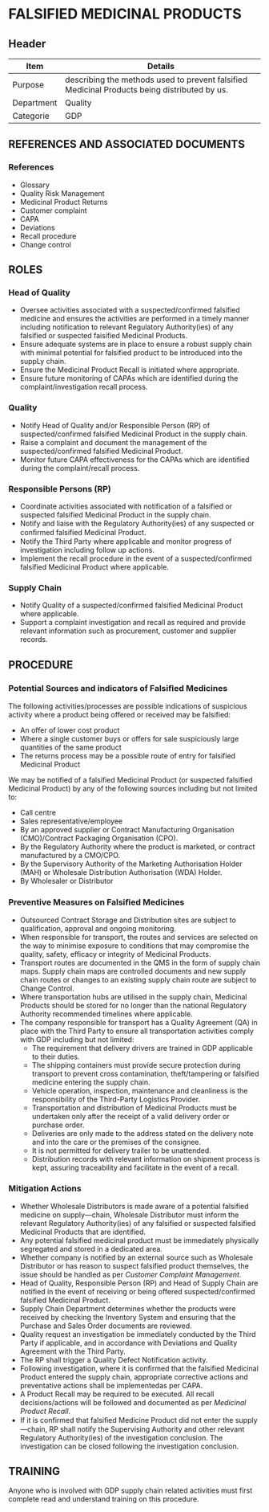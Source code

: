 # FALSIFIED MEDICINAL PRODUCTS

## Header

|Item          |Details                                                                                                                 
|--------------|------------------| 
|Purpose       |describing the methods used to prevent falsified Medicinal Products being distributed by us.                             
|Department    |Quality                                                                                                                 
|Categorie     |GDP                                                                                                                     

## REFERENCES AND ASSOCIATED DOCUMENTS

### References
* Glossary
* Quality Risk Management
* Medicinal Product Returns
* Customer complaint
* CAPA
* Deviations
* Recall procedure
* Change control

## ROLES

### Head of Quality
* Oversee activities associated with a suspected/confirmed falsified medicine and ensures the activities are performed in a timely manner including notification to relevant Regulatory Authority(ies) of any falsified or suspected faisified Medicinal Products.
* Ensure adequate systems are in place to ensure a robust supply chain with minimal potential for falsified product to be introduced into the suppLy chain.
* Ensure the Medicinal Product Recall is initiated where appropriate.
* Ensure future monitoring of CAPAs which are identified during the complaint/investigation recall process.

### Quality
* Notify Head of Quality and/or Responsible Person (RP) of suspected/confirmed falsified Medicinal Product in the supply chain.
* Raise a complaint and document the management of the suspected/confirmed falsified Medicinal Product.
* Monitor future CAPA effectiveness for the CAPAs which are identified during the complaint/recall process.

### Responsible Persons (RP)
* Coordinate activities associated with notification of a falsified or suspected falsified Medicinal Product in the supply chain.
* Notify and liaise with the Regulatory Authority(ies) of any suspected or conﬁrmed falsified Medicinal Product.
* Notify the Third Party where applicable and monitor progress of investigation including follow up actions.
* Implement the recall procedure in the event of a suspected/confirmed falsified Medicinal Product where applicable.

### Supply Chain
* Notify Quality of a suspected/confirmed falsified Medicinal Product where applicable.
* Support a complaint investigation and recall as required and provide relevant information such as procurement, customer and supplier records.

## PROCEDURE

### Potential Sources and indicators of Falsiﬁed Medicines 
The following activities/processes are possible indications of suspicious activity where a product being offered or received may be falsified:
* An offer of lower cost product
* Where a single customer buys or offers for sale suspiciously large quantities of the same product
* The returns process may be a possible route of entry for falsified Medicinal Product
 
We may be notified of a falsified Medicinal Product (or suspected falsified Medicinal Product) by any of the following sources including but not limited to:
* Call centre
* Sales representative/employee
* By an approved supplier or Contract Manufacturing Organisation (CMO)/Contract Packaging Organisation (CPO).
* By the Regulatory Authority where the product is marketed, or contract manufactured by a CMO/CPO.
* By the Supervisory Authority of the Marketing Authorisation Holder (MAH) or Wholesale Distribution Authorisation (WDA) Holder.
* By Wholesaler or Distributor

### Preventive Measures on Falsiﬁed Medicines
* Outsourced Contract Storage and Distribution sites are subject to qualification, approval and ongoing monitoring.
* When responsible for transport, the routes and services are selected on the way to minimise exposure to conditions that may compromise the quality, safety, efficacy or integrity of Medicinal Products.
* Transport routes are documented in the QMS in the form of supply chain maps. Supply chain maps are controlled documents and new supply chain routes or changes to an existing supply chain route are subject to Change Control.
* Where transportation hubs are utilised in the supply chain, Medicinal Products should be stored for no longer than the national Regulatory Authority recommended timelines where applicable.
* The company responsible for transport has a Quality Agreement (QA) in place with the Third Party to ensure all transportation activities comply with GDP including but not limited:
  * The requirement that delivery drivers are trained in GDP applicable to their duties.
  * The shipping containers must provide secure protection during transport to prevent cross contamination, theft/tampering or falsified medicine entering the supply chain.
  * Vehicle operation, inspection, maintenance and cleanliness is the responsibility of the Third-Party Logistics Provider.
  * Transportation and distribution of Medicinal Products must be undertaken only after the receipt of a valid delivery order or purchase order.
  * Deliveries are only made to the address stated on the delivery note and into the care or the premises of the consignee.
  * It is not permitted for delivery trailer to be unattended.
  * Distribution records with relevant information on shipment process is kept, assuring traceability and facilitate in the event of a recall.

### Mitigation Actions
* Whether Wholesale Distributors is made aware of a potential falsified medicine on supply—chain, Wholesale Distributor must inform the relevant Regulatory Authority(ies) of any falsified or suspected falsified Medicinal Products that are identified.
* Any potential falsified medicinal product must be immediately physically segregated and stored in a dedicated area.
* Whether company is notified by an external source such as Wholesale Distributor or has reason to suspect falsified product themselves, the issue should be handled as per *Customer Complaint Management*.
* Head of Quality, Responsible Person (RP) and Head of Supply Chain are notified in the event of receiving or being offered suspected/confirmed falsified Medicinal Product. 
* Supply Chain Department determines whether the products were received by checking the Inventory System and ensuring that the Purchase and Sales Order documents are reviewed.
* Quality request an investigation be immediately conducted by the Third Party if applicable, and in accordance with Deviations and Quality Agreement with the Third Party.
* The RP shall trigger a Quality Defect Notification activity.
* Following investigation, where it is confirmed that the falsified Medicinal Product entered the supply chain, appropriate corrective actions and preventative actions shall be implementedas per CAPA. 
* A Product Recall may be required to be executed. All recall decisions/actions will be followed and documented as per *Medicinal Product Recall*. 
* If it is confirmed that falsiﬁed Medicine Product did not enter the supply—chain, RP shall notify the Supervising Authority and other relevant Regulatory Authority(ies) of the investigation conclusion. The investigation can be closed following the investigation conclusion.

## TRAINING
Anyone who is involved with GDP supply chain related activities must first complete read and understand training on this procedure.

[GMP Guidelines]: https://ec.europa.eu/health/documents/eudralex/vol-4_en]
[GDP Guidelines]: https://eur-lex.europa.eu/LexUriServ/LexUriServ.do?uri=OJ:C:2013:343:0001:0014:EN:PDF
[AMXWS]: /procedures/Procedure_GDP_AMXWS_Management_of_Standard_Operating_Procedures.md
[XIDEX]: /procedures/Procedure_GDP_XIDEX_Responsible_Person.md
[BWRPX]: /procedures/Procedure_GDP_BWRPX_Documentation_Control.md
[XCEUG]: /procedures/Procedure_GDP_XCEUG_Deviations.md
[UYNEF]: /procedures/Procedure_GDP_UYNEF_Change_control.md
[OZCFN]: /procedures/Procedure_GDP_OZCFN_Management_review_and_monitoring.md
[LBHIY]: /procedures/Procedure_GDP_LBHIY_Quality_Risk_Management.md
[ZWJPR]: /procedures/Procedure_GDP_ZWJPR_Training.md
[VQICE]: /procedures/Procedure_GDP_VQICE_Receipt_of_medicinal_products.md
[AGTXC]: /procedures/Procedure_GDP_AGTXC_Establishing_the_authority_of_suppliers_to_supply_medicinal_products.md
[ZIWKI]: /procedures/Procedure_GDP_ZIWKI_Customer_complaints.md
[VOZWP]: /procedures/Procedure_GDP_VOZWP_Recall_procedure.md
[HBQIN]: /procedures/Procedure_GDP_HBQIN_Outsourced_activities.md
[GMQHI]: /procedures/Procedure_GDP_GMQHI_Self-inspections.md
[VTOMR]: /procedures/Procedure_GDP_VTOMR_Falsified_Medicinal_Products.md
[BMAXZ]: /procedures/Procedure_GDP_BMAXZ_Medicinal_Product_Returns.md
[YUISV]: /procedures/Procedure_GDP_YUISV_CAPA.md
[QEAIC]: /procedures/Document_QEAIC_Glossary.md
[GGNHM]: /procedures/Procedure_GDP_GGNHM_Reporting_of_Adverse_Events.md
